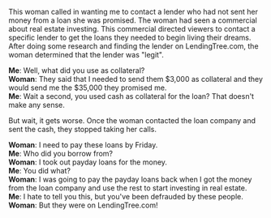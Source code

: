This woman called in wanting me to contact a lender who had not sent her money from a loan she was promised. The woman had seen a commercial about real estate investing. This commercial directed viewers to contact a specific lender to get the loans they needed to begin living their dreams. After doing some research and finding the lender on LendingTree.com, the woman determined that the lender was "legit".

**Me**: Well, what did you use as collateral?<br>
**Woman**: They said that I needed to send them $3,000 as collateral and they would send me the $35,000 they promised me.<br>
**Me**: Wait a second, you used cash as collateral for the loan? That doesn't make any sense.

But wait, it gets worse. Once the woman contacted the loan company and sent the cash, they stopped taking her calls.

**Woman**: I need to pay these loans by Friday.<br>
**Me**: Who did you borrow from?<br>
**Woman**: I took out payday loans for the money.<br>
**Me**: You did what?<br>
**Woman**: I was going to pay the payday loans back when I got the money from the loan company and use the rest to start investing in real estate.<br>
**Me**: I hate to tell you this, but you've been defrauded by these people.<br>
**Woman**: But they were on LendingTree.com!